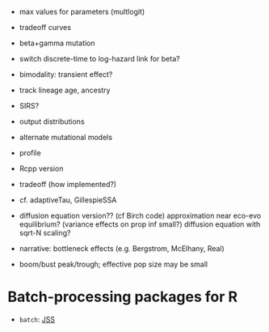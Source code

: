 
- max values for parameters (multlogit)
- tradeoff curves
- beta+gamma mutation
- switch discrete-time to log-hazard link for beta?

- bimodality: transient effect?
- track lineage age, ancestry
- SIRS?
- output distributions
- alternate mutational models
- profile
- Rcpp version
- tradeoff (how implemented?)
- cf. adaptiveTau, GillespieSSA
- diffusion equation version??
  (cf Birch code)
  approximation near eco-evo equilibrium?
    (variance effects on prop inf small?)
  diffusion equation with sqrt-N scaling?
- narrative: bottleneck effects (e.g. Bergstrom, McElhany, Real)
- boom/bust peak/trough; effective pop size may be small


# Batch-processing packages for R

- `batch`: [JSS](http://www.jstatsoft.org/v39/c01/)
